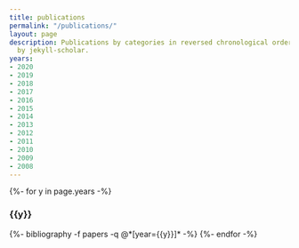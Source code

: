 ```yaml
---
title: publications
permalink: "/publications/"
layout: page
description: Publications by categories in reversed chronological order. Generated
  by jekyll-scholar.
years:
- 2020
- 2019
- 2018
- 2017
- 2016
- 2015
- 2014
- 2013
- 2012
- 2011
- 2010
- 2009
- 2008
---
```


{%- for y in page.years -%}
  <h3 class="year">{{y}}</h3>
  {%- bibliography -f papers -q @*[year={{y}}]* -%}
{%- endfor -%}
